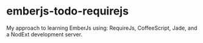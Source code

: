 emberjs-todo-requirejs
======================

My approach to learning EmberJs using: RequireJs, CoffeeScript, Jade, and a NodExt development server.
